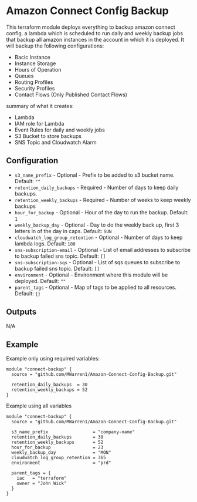 # Amazon Connect Config Backup

This terraform module deploys everything to backup amazon connect config. a lambda which is scheduled to run daily and weekly backup jobs that backup all amazon instances in the account in which it is deployed. It will backup the following configurations:

- Bacic Instance
- Instance Storage
- Hours of Operation
- Queues
- Routing Profiles
- Security Profiles
- Contact Flows (Only Published Contact Flows)

summary of what it creates:

- Lambda
- IAM role for Lambda
- Event Rules for daily and weekly jobs  
- S3 Bucket to store backups
- SNS Topic and Cloudwatch Alarm

## Configuration

- `s3_name_prefix` - Optional - Prefix to be added to s3 bucket name. Default: `""`
- `retention_daily_backups` - Required - Number of days to keep daily backups.
- `retention_weekly_backups` - Required - Number of weeks to keep weekly backups
- `hour_for_backup` - Optional - Hour of the day to run the backup. Default: `1`
- `weekly_backup_day` - Optional - Day to do the weekly back up, first 3 letters in of the day in caps. Default: `SUN`
- `cloudwatch_log_group_retention` - Optional - Number of days to keep lambda logs. Default: `180`
- `sns-subscription-email` - Optional - List of email addresses to subscribe to backup failed sns topic. Default: `[]`
- `sns-subscription-sqs` - Optional - List of sqs queues to subscribe to backup failed sns topic. Default: `[]`
- `environment` - Optional - Environment where this module will be deployed. Default: `""`
- `parent_tags` - Optional - Map of tags to be applied to all resources. Default: `{}`

## Outputs

N/A

## Example
Example only using required variables:
```
module "connect-backup" {
  source = "github.com/MWarren1/Amazon-Connect-Config-Backup.git"

  retention_daily_backups  = 30
  retention_weekly_backups = 52
}
```

Example using all variables
```
module "connect-backup" {
  source = "github.com/MWarren1/Amazon-Connect-Config-Backup.git"

  s3_name_prefix                 = "company-name"
  retention_daily_backups        = 30
  retention_weekly_backups       = 52
  hour_for_backup                = 23
  weekly_backup_day              = "MON"
  cloudwatch_log_group_retention = 365
  environment                    = "prd"
  
  parent_tags = {
    iac   = "terraform"
    owner = "John Wick"
  }
}
```